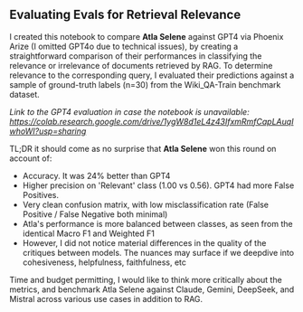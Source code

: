 <h2>Evaluating Evals for Retrieval Relevance</h2>

I created this notebook to compare **Atla Selene** against GPT4 via Phoenix Arize (I omitted GPT4o due to technical issues), by creating a straightforward comparison of their performances in classifying the relevance or irrelevance of documents retrieved by RAG. To determine relevance to the corresponding query, I evaluated their predictions against a sample of ground-truth labels (n=30) from the Wiki_QA-Train benchmark dataset.

*Link to the GPT4 evaluation in case the notebook is unavailable:
https://colab.research.google.com/drive/1ygW8d1eL4z43IfxmRmfCapLAuqIwhoWI?usp=sharing*

TL;DR it should come as no surprise that **Atla Selene** won this round on account of:
- Accuracy. It was 24% better than GPT4
- Higher precision on 'Relevant' class (1.00 vs 0.56). GPT4 had more False Positives.
- Very clean confusion matrix, with low misclassification rate (False Positive / False Negative both minimal)
- Atla's performance is more balanced between classes, as seen from the identical Macro F1 and Weighted F1
- However, I did not notice material differences in the quality of the critiques between models. The nuances may surface if we deepdive into cohesiveness, helpfulness, faithfulness, etc

Time and budget permitting, I would like to think more critically about the metrics, and benchmark Atla Selene against Claude, Gemini, DeepSeek, and Mistral across various use cases in addition to RAG. 
